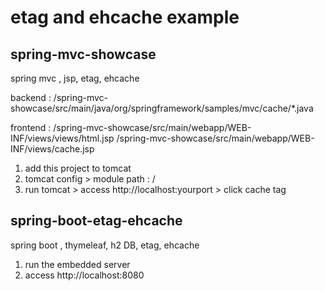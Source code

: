 # etag and ehcache example

## spring-mvc-showcase
spring mvc , jsp, etag, ehcache

backend : /spring-mvc-showcase/src/main/java/org/springframework/samples/mvc/cache/*.java

frontend : /spring-mvc-showcase/src/main/webapp/WEB-INF/views/views/html.jsp
           /spring-mvc-showcase/src/main/webapp/WEB-INF/views/cache.jsp
                      
1. add this project to tomcat
2. tomcat config > module path : / 
3. run tomcat > access http://localhost:yourport > click cache tag


## spring-boot-etag-ehcache
spring boot , thymeleaf, h2 DB, etag, ehcache

1. run the embedded server
2. access http://localhost:8080

